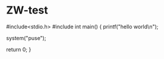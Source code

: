 # ZW-test
#include<stdio.h> 
#include<iostream>
int main() 
{
printf("hello world\n");

system("puse");

return 0;
}
